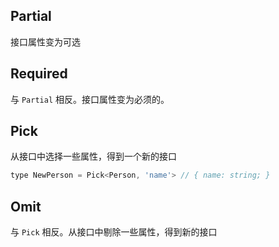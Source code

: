 ## Partial

接口属性变为可选

## Required

与 `Partial` 相反。接口属性变为必须的。

## Pick

从接口中选择一些属性，得到一个新的接口

```js
type NewPerson = Pick<Person, 'name'> // { name: string; }
```

## Omit

与 `Pick` 相反。从接口中剔除一些属性，得到新的接口
